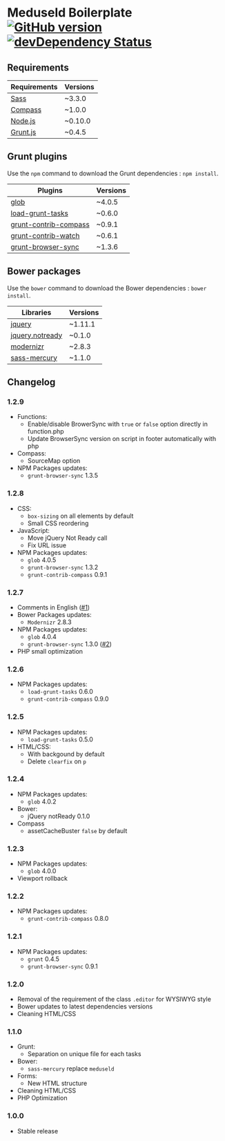 # Meduseld Boilerplate [![GitHub version](https://badge.fury.io/gh/agenceepsilon%2Fmeduseld-boilerplate.png)](http://badge.fury.io/gh/agenceepsilon%2Fmeduseld-boilerplate) [![devDependency Status](https://david-dm.org/agenceepsilon/meduseld-boilerplate/dev-status.png)](https://david-dm.org/agenceepsilon/meduseld-boilerplate#info=devDependencies)

## Requirements

| Requirements                        | Versions |
| ----------------------------------- | -------- |
| [Sass](http://sass-lang.com)        | ~3.3.0   |
| [Compass](http://compass-style.org) | ~1.0.0   |
| [Node.js](http://nodejs.org)        | ~0.10.0  |
| [Grunt.js](http://gruntjs.com)      | ~0.4.5   |

## Grunt plugins

Use the ``npm`` command to download the Grunt dependencies : ``npm install``.

| Plugins                                                                   | Versions |
| ------------------------------------------------------------------------- | -------- |
| [glob](https://github.com/isaacs/node-glob)                               | ~4.0.5   |
| [load-grunt-tasks](https://github.com/sindresorhus/load-grunt-tasks)      | ~0.6.0   |
| [grunt-contrib-compass](https://github.com/gruntjs/grunt-contrib-compass) | ~0.9.1   |
| [grunt-contrib-watch](https://github.com/gruntjs/grunt-contrib-watch)     | ~0.6.1   |
| [grunt-browser-sync](https://github.com/shakyshane/grunt-browser-sync)    | ~1.3.6   |

## Bower packages

Use the ``bower`` command to download the Bower dependencies : ``bower install``.

| Libraries                                                     | Versions |
| ------------------------------------------------------------- | -------- |
| [jquery](http://jquery.com)                                   | ~1.11.1  |
| [jquery.notready](http://www.johansatge.fr/jquery-notready)   | ~0.1.0   |
| [modernizr](http://modernizr.com)                             | ~2.8.3   |
| [sass-mercury](https://github.com/agenceepsilon/sass-mercury) | ~1.1.0   |

## Changelog

### 1.2.9

* Functions:
    * Enable/disable BrowerSync with ``true`` or ``false`` option directly in function.php
    * Update BrowserSync version on script in footer automatically with php
* Compass:
    * SourceMap option
* NPM Packages updates:
    * ``grunt-browser-sync`` 1.3.5

### 1.2.8

* CSS:
    * ``box-sizing`` on all elements by default
    * Small CSS reordering
* JavaScript:
    * Move jQuery Not Ready call
    * Fix URL issue
* NPM Packages updates:
    * ``glob`` 4.0.5
    * ``grunt-browser-sync`` 1.3.2
    * ``grunt-contrib-compass`` 0.9.1

### 1.2.7

* Comments in English ([#1](https://github.com/agenceepsilon/meduseld-boilerplate/issues/1))
* Bower Packages updates:
    * ``Modernizr`` 2.8.3
* NPM Packages updates:
    * ``glob`` 4.0.4
    * ``grunt-browser-sync`` 1.3.0 ([#2](https://github.com/agenceepsilon/meduseld-boilerplate/issues/2))
* PHP small optimization

### 1.2.6

* NPM Packages updates:
    * ``load-grunt-tasks`` 0.6.0
    * ``grunt-contrib-compass`` 0.9.0

### 1.2.5

* NPM Packages updates:
    * ``load-grunt-tasks`` 0.5.0
* HTML/CSS:
    * With backgound by default
    * Delete ``clearfix`` on ``p``

### 1.2.4

* NPM Packages updates:
    * ``glob`` 4.0.2
* Bower:
    * jQuery notReady 0.1.0
* Compass
    * assetCacheBuster ``false`` by default

### 1.2.3

* NPM Packages updates:
    * ``glob`` 4.0.0
* Viewport rollback

### 1.2.2

* NPM Packages updates:
    * ``grunt-contrib-compass`` 0.8.0

### 1.2.1

* NPM Packages updates:
    * ``grunt`` 0.4.5
    * ``grunt-browser-sync`` 0.9.1

### 1.2.0

* Removal of the requirement of the class ``.editor`` for WYSIWYG style
* Bower updates to latest dependencies versions
* Cleaning HTML/CSS

### 1.1.0

* Grunt:
    * Separation on unique file for each tasks
* Bower:
    * ``sass-mercury`` replace ``meduseld``
* Forms:
    * New HTML structure
* Cleaning HTML/CSS
* PHP Optimization

### 1.0.0

* Stable release